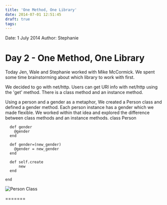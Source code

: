 ```yaml
---
title: 'One Method, One Library'
date: 2014-07-01 12:51:45
draft: true
tags:
---
```


Date: 1 July 2014
Author: Stephanie

# Day 2 - One Method, One Library

Today Jen, Wale and Stephanie worked with Mike McCormick. We spent some
time brainstorming about which library to work with first.

We decided to go with net/http. Users can get URI info with net/http using
the 'get' method. There is a class method and an instance method.

Using a person and a gender as a metaphor, We created a Person class and defined a gender method. Each person instance has a gender which we made flexible. We worked within that idea and explored the difference between class methods and an instance methods.
    class Person

      def gender
        @gender
      end

      def gender=(new_gender)
        @gender = new_gender
      end

      def self.create
          new
      end

    end

![Person Class](/attachments/010714-person-class-notes.jpg)

=======
